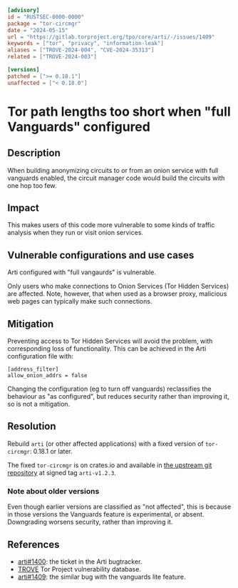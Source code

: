 ```toml
[advisory]
id = "RUSTSEC-0000-0000"
package = "tor-circmgr"
date = "2024-05-15"
url = "https://gitlab.torproject.org/tpo/core/arti/-/issues/1409"
keywords = ["tor", "privacy", "information-leak"]
aliases = ["TROVE-2024-004", "CVE-2024-35313"]
related = ["TROVE-2024-003"]

[versions]
patched = [">= 0.18.1"]
unaffected = ["< 0.18.0"]
```
# Tor path lengths too short when "full Vanguards" configured

## Description

When building anonymizing circuits to or from an onion service with 
full vanguards enabled, 
the circuit manager code would build the circuits with one hop too few.

## Impact

This makes users of this code more vulnerable to some kinds of traffic analysis
when they run or visit onion services.

## Vulnerable configurations and use cases

Arti configured with "full vangaurds" is vulnerable.

Only users who make connections to Onion Services
(Tor Hidden Services) are affected.
Note, however, that when used as a browser proxy,
malicious web pages can typically make such connections.

## Mitigation

Preventing access to Tor Hidden Services will avoid the problem,
with corresponding loss of functionality.
This can be achieved in the Arti configuration file with:

```
[address_filter]
allow_onion_addrs = false
```

Changing the configuration (eg to turn off vanguards)
reclassifies the behaviour as "as configured",
but reduces security rather than improving it,
so is not a mitigation.

## Resolution

Rebuild `arti` (or other affected applications)
with a fixed version of `tor-circmgr`:
0.18.1 or later.

The fixed `tor-circmgr` is on crates.io and available in
[the upstream git repository](https://gitlab.torproject.org/tpo/core/arti)
at signed tag `arti-v1.2.3`.

### Note about older versions

Even though earlier versions are classified as "not affected",
this is because in those versions the Vanguards feature
is experimental, or absent.
Downgrading worsens security, rather than improving it.

## References

 * [arti#1400](https://gitlab.torproject.org/tpo/core/arti/-/issues/1400):
   the ticket in the Arti bugtracker.
 * [TROVE](https://gitlab.torproject.org/tpo/core/team/-/wikis/NetworkTeam/TROVE)
   Tor Project vulnerability database.
 * [arti#1409](https://gitlab.torproject.org/tpo/core/arti/-/issues/1409):
   the similar bug with the vanguards lite feature.
